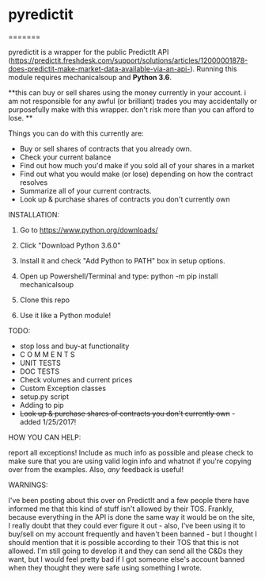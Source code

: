 # pyredictit
=======

pyredictit is a wrapper for the public PredictIt API (https://predictit.freshdesk.com/support/solutions/articles/12000001878-does-predictit-make-market-data-available-via-an-api-).  Running this module requires mechanicalsoup and <b>Python 3.6</b>.

**this can buy or sell shares using the money currently in your account. i am not responsible for any awful (or brilliant) trades you may accidentally or purposefully make with this wrapper. don't risk more than you can afford to lose. **

Things you can do with this currently are:
- Buy or sell shares of contracts that you already own.
- Check your current balance
- Find out how much you'd make if you sold all of your shares in a market
- Find out what you would make (or lose) depending on how the contract resolves
- Summarize all of your current contracts.
- Look up & purchase shares of contracts you don't currently own

INSTALLATION:

1. Go to https://www.python.org/downloads/

2. Click "Download Python 3.6.0"

3. Install it and check "Add Python to PATH"  box in setup options.

4. Open up Powershell/Terminal and type: python -m pip install mechanicalsoup

5. Clone this repo

6. Use it like a Python module!

TODO:
* stop loss and buy-at functionality
* C O M M E N T S
* UNIT TESTS
* DOC TESTS
* Check volumes and current prices
* Custom Exception classes
* setup.py script
* Adding to pip
* <s>Look up & purchase shares of contracts you don't currently own</s> - added 1/25/2017!

HOW YOU CAN HELP:

report all exceptions!  Include as much info as possible and please check to make sure that you are using valid login info and whatnot if you're copying over from the examples.  Also, *any* feedback is useful! 

WARNINGS:

I've been posting about this over on PredictIt and a few people there have informed me that this kind of stuff isn't allowed by their TOS. Frankly, because everything in the API is done the same way it would be on the site, I really doubt that they could ever figure it out - also, I've been using it to buy/sell on my account frequently and haven't been banned - but I thought I should mention that it is possible according to their TOS that this is not allowed.  I'm still going to develop it and they can send all the C&Ds they want, but I would feel pretty bad if I got someone else's account banned when they thought they were safe using something I wrote.

